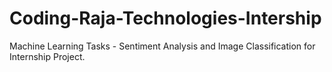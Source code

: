 # Coding-Raja-Technologies-Intership
Machine Learning Tasks - Sentiment Analysis and Image Classification for Internship Project.

